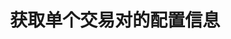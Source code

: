 ---
title: 获取单个交易对的配置信息
position_number: 2
type: get
description: /v1/public/symbol/detail
parameters:
    -
        name: symbol
        type: string
        mandatory: true
        default: N/A
        description: 交易对
        ranges:
content_markdown: 注：**此方法不需要签名**
left_code_blocks:
    -
        code_block: "public void getKLine() {\r\n\tString text = HttpUtil.get(URL + \"/data/api/v1/getKLine?market=btc_usdt&type=1min&since=0\");\r\n\tSystem.out.println(text);\r\n}"
        title: Java
        language: java
right_code_blocks:
    - code_block: |-
        {
          "error": {
            "code": "",
            "msg": ""
          },
          "msgInfo": "",
          "result": {
            "baseCoin": "", //标的资产
            "baseCoinDisplayPrecision": 0, //标的币种显示精度
            "baseCoinPrecision": 0, //标的币种精度
            "contractSize": 0, //合约乘数（面值）
            "contractType": "", //合约类型，永续，交割
            "depthPrecisionMerge": 0, //盘口精度合并
            "initLeverage": 0, //初始杠杆倍数
            "labels": [], //标签
            "liquidationFee": 0, //强平手续费
            "makerFee": 0, //maker手续费
            "maxEntrusts": 0, //最多open条件单
            "maxOpenOrders": 0, //最多open订单
            "minNotional": 0, //最小名义价值
            "minPrice": 0, //最小价格
            "minQty": 0, //最小数量
            "multiplierDown": 0, //限价卖单下限百分比
            "multiplierUp": 0, //限价买单价格上限百分比
            "onboardDate": 0, //上线时间
            "pricePrecision": 0, //价格精度
            "quantityPrecision": 0, //数量精度
            "quoteCoin": "", //报价资产
            "quoteCoinDisplayPrecision": 0, //报价币种显示精度
            "quoteCoinPrecision": 0, //报价币种精度
            "state": 0, //状态
            "supportEntrustType": "", //支持计划委托类型
            "supportOrderType": "", //支持订单类型
            "supportTimeInForce": "", //支持有效方式
            "symbol": "", //交易对
            "takerFee": 0, //taker手续费
            "tradeSwitch": false, //交易对开关
            "underlyingType": "" //标的类型，币本位，u本位
          },
          "returnCode": 0
        }
      title: Response
      language: json
---